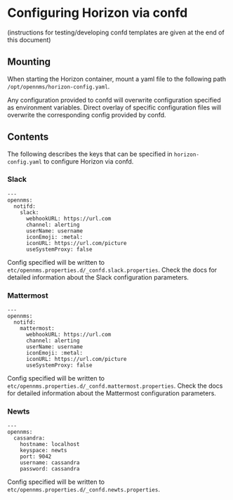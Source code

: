 # Configuring Horizon via confd
(instructions for testing/developing confd templates are given at the end of this document)
## Mounting
When starting the Horizon container, mount a yaml file to the following path `/opt/opennms/horizon-config.yaml`.

Any configuration provided to confd will overwrite configuration specified as environment variables. Direct overlay of
specific configuration files will overwrite the corresponding config provided by confd.

## Contents
The following describes the keys that can be specified in `horizon-config.yaml` to configure Horizon via confd.

### Slack

```
---
opennms:
  notifd:
    slack:
      webhookURL: https://url.com
      channel: alerting
      userName: username
      iconEmoji: :metal:
      iconURL: https://url.com/picture
      useSystemProxy: false
```

Config specified will be written to `etc/opennms.properties.d/_confd.slack.properties`. Check the docs for detailed information about the Slack configuration parameters.

### Mattermost

```
---
opennms:
  notifd:
    mattermost:
      webhookURL: https://url.com
      channel: alerting
      userName: username
      iconEmoji: :metal:
      iconURL: https://url.com/picture
      useSystemProxy: false
```

Config specified will be written to `etc/opennms.properties.d/_confd.mattermost.properties`. Check the docs for detailed information about the Mattermost configuration parameters.


### Newts

```
---
opennms:
  cassandra: 
    hostname: localhost 
    keyspace: newts
    port: 9042
    username: cassandra
    password: cassandra
```

Config specified will be written to `etc/opennms.properties.d/_confd.newts.properties`. 
